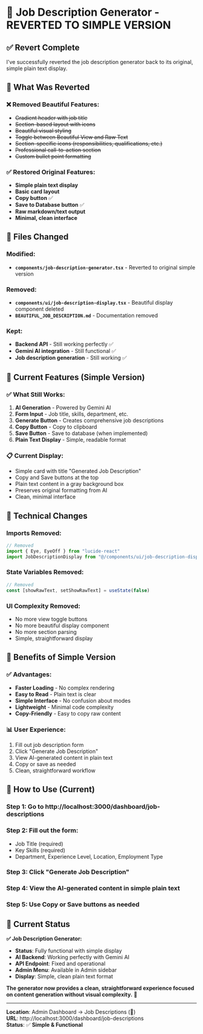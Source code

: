 # 🔄 Job Description Generator - REVERTED TO SIMPLE VERSION

## ✅ **Revert Complete**

I've successfully reverted the job description generator back to its original, simple plain text display.

## 🔄 **What Was Reverted**

### **❌ Removed Beautiful Features:**
- ~~Gradient header with job title~~
- ~~Section-based layout with icons~~
- ~~Beautiful visual styling~~
- ~~Toggle between Beautiful View and Raw Text~~
- ~~Section-specific icons (responsibilities, qualifications, etc.)~~
- ~~Professional call-to-action section~~
- ~~Custom bullet point formatting~~

### **✅ Restored Original Features:**
- **Simple plain text display**
- **Basic card layout**
- **Copy button** ✅
- **Save to Database button** ✅
- **Raw markdown/text output**
- **Minimal, clean interface**

## 📁 **Files Changed**

### **Modified:**
- **`components/job-description-generator.tsx`** - Reverted to original simple version

### **Removed:**
- **`components/ui/job-description-display.tsx`** - Beautiful display component deleted
- **`BEAUTIFUL_JOB_DESCRIPTION.md`** - Documentation removed

### **Kept:**
- **Backend API** - Still working perfectly ✅
- **Gemini AI integration** - Still functional ✅
- **Job description generation** - Still working ✅

## 🎯 **Current Features (Simple Version)**

### **✅ What Still Works:**
1. **AI Generation** - Powered by Gemini AI
2. **Form Input** - Job title, skills, department, etc.
3. **Generate Button** - Creates comprehensive job descriptions
4. **Copy Button** - Copy to clipboard
5. **Save Button** - Save to database (when implemented)
6. **Plain Text Display** - Simple, readable format

### **📋 Current Display:**
- Simple card with title "Generated Job Description"
- Copy and Save buttons at the top
- Plain text content in a gray background box
- Preserves original formatting from AI
- Clean, minimal interface

## 🔧 **Technical Changes**

### **Imports Removed:**
```typescript
// Removed
import { Eye, EyeOff } from "lucide-react"
import JobDescriptionDisplay from "@/components/ui/job-description-display"
```

### **State Variables Removed:**
```typescript
// Removed
const [showRawText, setShowRawText] = useState(false)
```

### **UI Complexity Removed:**
- No more view toggle buttons
- No more beautiful display component
- No more section parsing
- Simple, straightforward display

## 🎉 **Benefits of Simple Version**

### **✅ Advantages:**
- **Faster Loading** - No complex rendering
- **Easy to Read** - Plain text is clear
- **Simple Interface** - No confusion about modes
- **Lightweight** - Minimal code complexity
- **Copy-Friendly** - Easy to copy raw content

### **📊 User Experience:**
1. Fill out job description form
2. Click "Generate Job Description"
3. View AI-generated content in plain text
4. Copy or save as needed
5. Clean, straightforward workflow

## 🚀 **How to Use (Current)**

### **Step 1:** Go to http://localhost:3000/dashboard/job-descriptions
### **Step 2:** Fill out the form:
- Job Title (required)
- Key Skills (required)  
- Department, Experience Level, Location, Employment Type

### **Step 3:** Click "Generate Job Description"
### **Step 4:** View the AI-generated content in simple plain text
### **Step 5:** Use Copy or Save buttons as needed

## 📍 **Current Status**

**✅ Job Description Generator:**
- **Status**: Fully functional with simple display
- **AI Backend**: Working perfectly with Gemini AI
- **API Endpoint**: Fixed and operational
- **Admin Menu**: Available in Admin sidebar
- **Display**: Simple, clean plain text format

**The generator now provides a clean, straightforward experience focused on content generation without visual complexity.** 🎯

---

**Location**: Admin Dashboard → Job Descriptions (📄)  
**URL**: http://localhost:3000/dashboard/job-descriptions  
**Status**: ✅ **Simple & Functional**